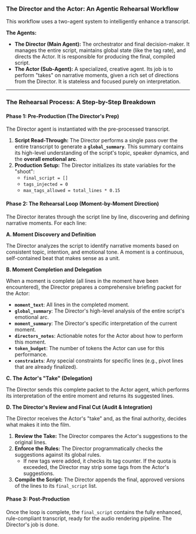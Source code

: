 ### The Director and the Actor: An Agentic Rehearsal Workflow

This workflow uses a two-agent system to intelligently enhance a transcript.

**The Agents:**

*   **The Director (Main Agent):** The orchestrator and final decision-maker. It manages the entire script, maintains global state (like the tag rate), and directs the Actor. It is responsible for producing the final, compiled script.
*   **The Actor (Sub-Agent):** A specialized, creative agent. Its job is to perform "takes" on narrative moments, given a rich set of directions from the Director. It is stateless and focused purely on interpretation.

---

### The Rehearsal Process: A Step-by-Step Breakdown

#### **Phase 1: Pre-Production (The Director's Prep)**

The Director agent is instantiated with the pre-processed transcript.

1.  **Script Read-Through:** The Director performs a single pass over the entire transcript to generate a **`global_summary`**. This summary contains its high-level understanding of the script's topic, speaker dynamics, and the **overall emotional arc**.
2.  **Production Setup:** The Director initializes its state variables for the "shoot":
    *   `final_script = []`
    *   `tags_injected = 0`
    *   `max_tags_allowed = total_lines * 0.15`

#### **Phase 2: The Rehearsal Loop (Moment-by-Moment Direction)**

The Director iterates through the script line by line, discovering and defining narrative moments. For each line:

**A. Moment Discovery and Definition**

The Director analyzes the script to identify narrative moments based on consistent topic, intention, and emotional tone. A moment is a continuous, self-contained beat that makes sense as a unit.

**B. Moment Completion and Delegation**

When a moment is complete (all lines in the moment have been encountered), the Director prepares a comprehensive briefing packet for the Actor:

*   **`moment_text`**: All lines in the completed moment.
*   **`global_summary`**: The Director's high-level analysis of the entire script's emotional arc.
*   **`moment_summary`**: The Director's specific interpretation of the current moment.
*   **`directors_notes`**: Actionable notes for the Actor about how to perform this moment.
*   **`token_budget`**: The number of tokens the Actor can use for this performance.
*   **`constraints`**: Any special constraints for specific lines (e.g., pivot lines that are already finalized).

**C. The Actor's "Take" (Delegation)**

The Director sends this complete packet to the Actor agent, which performs its interpretation of the entire moment and returns its suggested lines.

**D. The Director's Review and Final Cut (Audit & Integration)**

The Director receives the Actor's "take" and, as the final authority, decides what makes it into the film.

1.  **Review the Take:** The Director compares the Actor's suggestions to the original lines.
2.  **Enforce the Rules:** The Director programmatically checks the suggestions against its global rules.
    *   If new tags were added, it checks its tag counter. If the quota is exceeded, the Director may strip some tags from the Actor's suggestions.
3.  **Compile the Script:** The Director appends the final, approved versions of the lines to its `final_script` list.

#### **Phase 3: Post-Production**

Once the loop is complete, the `final_script` contains the fully enhanced, rule-compliant transcript, ready for the audio rendering pipeline. The Director's job is done.
